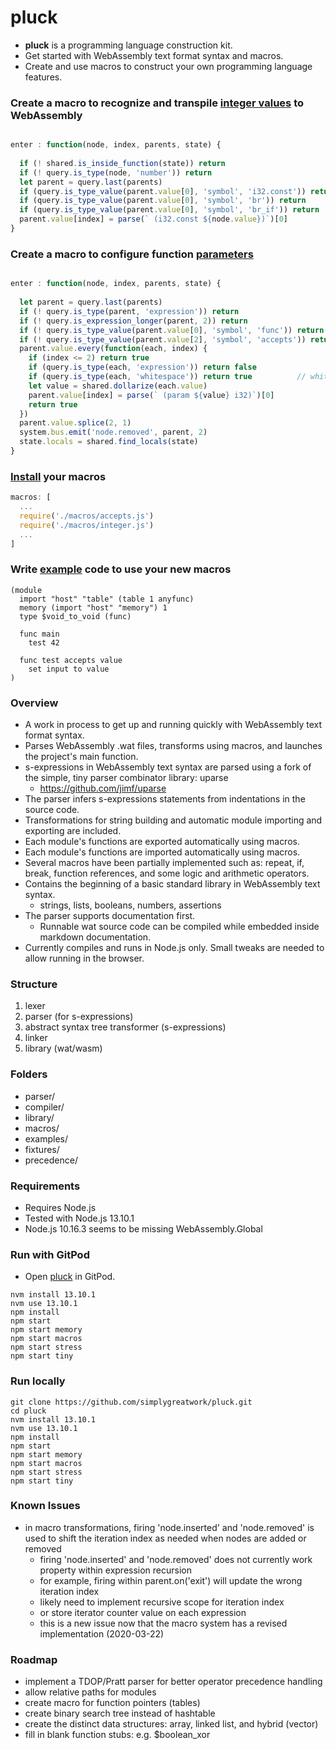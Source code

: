 
# pluck

- **pluck** is a programming language construction kit.
- Get started with WebAssembly text format syntax and macros.
- Create and use macros to construct your own programming language features.

### Create a macro to recognize and transpile [integer values](/macros/number.js) to WebAssembly
```javascript

enter : function(node, index, parents, state) {		
	
  if (! shared.is_inside_function(state)) return
  if (! query.is_type(node, 'number')) return
  let parent = query.last(parents)
  if (query.is_type_value(parent.value[0], 'symbol', 'i32.const')) return
  if (query.is_type_value(parent.value[0], 'symbol', 'br')) return
  if (query.is_type_value(parent.value[0], 'symbol', 'br_if')) return
  parent.value[index] = parse(` (i32.const ${node.value})`)[0]
}
```

### Create a macro to configure function [parameters](/macros/accepts.js)
```javascript

enter : function(node, index, parents, state) {
	
  let parent = query.last(parents)
  if (! query.is_type(parent, 'expression')) return
  if (! query.is_expression_longer(parent, 2)) return
  if (! query.is_type_value(parent.value[0], 'symbol', 'func')) return
  if (! query.is_type_value(parent.value[2], 'symbol', 'accepts')) return
  parent.value.every(function(each, index) {
    if (index <= 2) return true
    if (query.is_type(each, 'expression')) return false
    if (query.is_type(each, 'whitespace')) return true			// whitespace ought to be folded already but encountered an issue anyway
    let value = shared.dollarize(each.value)
    parent.value[index] = parse(` (param ${value} i32)`)[0]
    return true
  })
  parent.value.splice(2, 1)
  system.bus.emit('node.removed', parent, 2)
  state.locals = shared.find_locals(state)
}
```

### [Install](/compiler/config.js) your macros

```javascript
macros: [
  ...
  require('./macros/accepts.js')
  require('./macros/integer.js')
  ...
]
```

### Write [example](/examples/demo.wat.watm) code to use your new macros

```wat
(module
  import "host" "table" (table 1 anyfunc)
  memory (import "host" "memory") 1
  type $void_to_void (func)
  
  func main
    test 42
	
  func test accepts value
    set input to value
)
```

### Overview

- A work in process to get up and running quickly with WebAssembly text format syntax.
- Parses WebAssembly .wat files, transforms using macros, and launches the project's main function.
- s-expressions in WebAssembly text syntax are parsed using a fork of the simple, tiny parser combinator library: uparse
  - https://github.com/jimf/uparse
- The parser infers s-expressions statements from indentations in the source code.
- Transformations for string building and automatic module importing and exporting are included.
- Each module's functions are exported automatically using macros.
- Each module's functions are imported automatically using macros.
- Several macros have been partially implemented such as: repeat, if, break, function references, and some logic and arithmetic operators.
- Contains the beginning of a basic standard library in WebAssembly text syntax.
  - strings, lists, booleans, numbers, assertions
- The parser supports documentation first.
  - Runnable wat source code can be compiled while embedded inside markdown documentation.
- Currently compiles and runs in Node.js only. Small tweaks are needed to allow running in the browser.

### Structure

1. lexer
2. parser (for s-expressions)
2. abstract syntax tree transformer (s-expressions)
3. linker
4. library (wat/wasm)

### Folders

- parser/
- compiler/
- library/
- macros/
- examples/
- fixtures/
- precedence/

### Requirements

- Requires Node.js
- Tested with Node.js 13.10.1
- Node.js 10.16.3 seems to be missing WebAssembly.Global

### Run with GitPod

- Open [pluck](https://gitpod.io/#https://github.com/simplygreatwork/pluck) in GitPod.

```
nvm install 13.10.1
nvm use 13.10.1
npm install
npm start
npm start memory
npm start macros
npm start stress
npm start tiny
```

### Run locally
```
git clone https://github.com/simplygreatwork/pluck.git
cd pluck
nvm install 13.10.1
nvm use 13.10.1
npm install
npm start
npm start memory
npm start macros
npm start stress
npm start tiny
```

### Known Issues

- in macro transformations, firing 'node.inserted' and 'node.removed' is used to shift the iteration index as needed when nodes are added or removed
	- firing 'node.inserted' and 'node.removed' does not currently work property within expression recursion
	- for example, firing within parent.on('exit') will update the wrong iteration index
	- likely need to implement recursive scope for iteration index
	- or store iterator counter value on each expression
	- this is a new issue now that the macro system has a revised implementation (2020-03-22)

### Roadmap

- implement a TDOP/Pratt parser for better operator precedence handling
- allow relative paths for modules
- create macro for function pointers (tables)
- create binary search tree instead of hashtable
- create the distinct data structures: array, linked list, and hybrid (vector)
- fill in blank function stubs: e.g. $boolean_xor